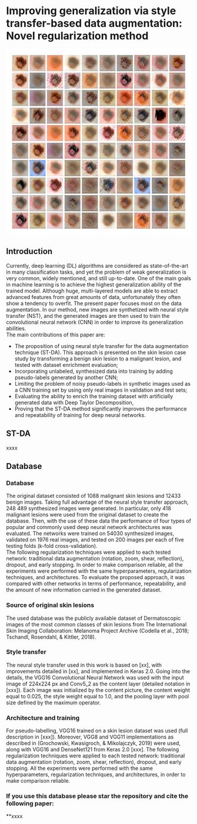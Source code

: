 
# Improving generalization via style transfer-based data augmentation: Novel regularization method

![Generated skin lesions: example.](https://raw.githubusercontent.com/AgaMiko/ST-DA/master/Skin-lesions-examples.jpg?token=AEYY5YZ6GN4RLZ26QVGEQHC5KFI2K)

## Introduction
Currently, deep learning (DL) algorithms are considered as state-of-the-art in many classification tasks,
and yet the problem of weak generalization is very common, widely mentioned, and still up-to-date.
One of the main goals in machine learning is to achieve the highest generalization ability of the trained model.
Although huge, multi-layered models are able to extract advanced features from great amounts of data,
unfortunately they often show a tendency to overfit.
The present paper focuses most on the data augmentation. In our method, new images are synthetized with neural style transfer (NST),
and the generated images are then used to train the convolutional neural network (CNN) in order to improve
its generalization abilities.  
The main contributions of this paper are:
*	The proposition of using neural style transfer for the data augmentation technique (ST-DA). This approach is presented on the skin lesion case study by transforming a benign skin lesion to a malignant lesion, and tested with dataset enrichment evaluation; 
*	Incorporating unlabeled, synthesized data into training by adding pseudo-labels generated by another CNN; 
*	Limiting the problem of noisy pseudo-labels in synthetic images used as a CNN training set by using only real images in validation and test sets;
*	Evaluating the ability to enrich the training dataset with artificially generated data with Deep Taylor Decomposition, 
* Proving that the ST-DA method significantly improves the performance and repeatability of training for deep neural networks.


## ST-DA
xxxx

## Database
### Database
The original dataset consisted of 1088 malignant skin lesions and 12433 benign images. Taking full advantage of the neural style transfer approach, 248 489 synthesized images were generated. In particular, only 418 malignant lesions were used from the original dataset to create the database.  Then, with the use of these data the performance of four types of popular and commonly used deep neural network architectures was evaluated. The networks were trained on 54030 synthesized images, validated on 1976 real images, and tested on 200 images per each of five testing folds (k-fold cross-validation).  
The following regularization techniques were applied to each tested network: traditional data augmentation (rotation, zoom, shear, reflection), dropout, and early stopping. In order to make comparison reliable, all the experiments were performed with the same hyperparameters, regularization techniques, and architectures. To evaluate the proposed approach, it was compared with other networks in terms of performance, repeatability, and the amount of new information carried in the generated dataset. 

### Source of original skin lesions
The used database was the publicly available dataset of Dermatoscopic images of the most common classes of skin lesions from The International Skin Imaging Collaboration: Melanoma Project Archive (Codella et al., 2018; Tschandl, Rosendahl, & Kittler, 2018). 

### Style transfer
The neural style transfer used in this work is based on [xx], with improvements detailed in [xx], and implemented in Keras 2.0. Going into the details, the VGG16 Convolutional Neural Network was used with the input image of 224x224 px and Conv5_2 as the content layer (detailed notation in [xxx]). Each image was initialized by the content picture, the content weight equal to 0.025, the style weight equal to 1.0, and the pooling layer with pool size defined by the maximum operator. 

### Architecture and training
For pseudo-labelling, VGG16 trained on a skin lesion dataset was used (full description in [xxx]).
Moreover, VGG8 and VGG11 implementations as described in (Grochowski, Kwasigroch, & Mikolajczyk, 2019) were used, along with VGG16 and DenseNet121 from Keras 2.0 [xxx]. The following regularization techniques were applied to each tested network: traditional data augmentation (rotation, zoom, shear, reflection), dropout, and early stopping. All the experiments were performed with the same hyperparameters, regularization techniques, and architectures, in order to make comparison reliable.


### If you use this database please star the repository and cite the following paper:

**xxxx
